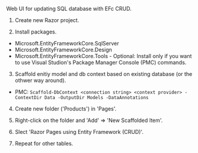 ﻿Web UI for updating SQL database with EFc CRUD.

1. Create new Razor project.

2. Install packages.

- Microsoft.EntityFrameworkCore.SqlServer
- Microsoft.EntityFrameworkCore.Design
- Microsoft.EntityFrameworkCore.Tools - Optional: Install only if you want to use Visual Studion's Package Manager Console (PMC) commands.

3. Scaffold enitiy model and db context based on existing database (or the othwer way around).
- PMC:
`Scaffold-DbContext <connection string> <context provider> -ContextDir Data -OutputDir Models -DataAnnotations`

4. Create new folder ('Products') in 'Pages'.

5. Right-click on the folder and 'Add' => 'New Scaffolded Item'.

6. Slect 'Razor Pages using Entity Framework (CRUD)'.

7. Repeat for other tables.


